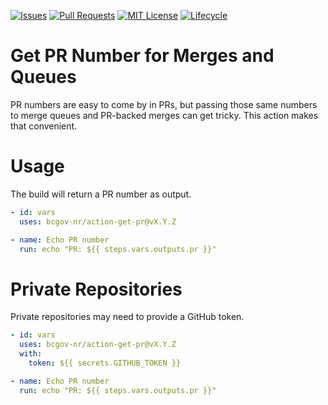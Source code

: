 <!-- Badges -->
[![Issues](https://img.shields.io/github/issues/bcgov-nr/action-get-pr)](/../../issues)
[![Pull Requests](https://img.shields.io/github/issues-pr/bcgov-nr/action-get-pr)](/../../pulls)
[![MIT License](https://img.shields.io/github/license/bcgov-nr/action-get-pr.svg)](/LICENSE)
[![Lifecycle](https://img.shields.io/badge/Lifecycle-Experimental-339999)](https://github.com/bcgov/repomountie/blob/master/doc/lifecycle-badges.md)

# Get PR Number for Merges and Queues

PR numbers are easy to come by in PRs, but passing those same numbers to merge queues and PR-backed merges can get tricky.  This action makes that convenient.

# Usage

The build will return a PR number as output.

```yaml
- id: vars
  uses: bcgov-nr/action-get-pr@vX.Y.Z

- name: Echo PR number
  run: echo "PR: ${{ steps.vars.outputs.pr }}"
```

# Private Repositories

Private repositories may need to provide a GitHub token.

```yaml
- id: vars
  uses: bcgov-nr/action-get-pr@vX.Y.Z
  with:
    token: ${{ secrets.GITHUB_TOKEN }}

- name: Echo PR number
  run: echo "PR: ${{ steps.vars.outputs.pr }}"
```

<!-- # Acknowledgements

This Action is provided courtesty of Forestry Digital Services, part of the Government of British Columbia. -->
